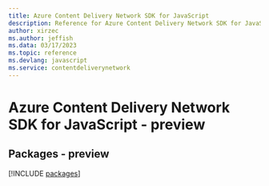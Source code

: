 ```yaml
---
title: Azure Content Delivery Network SDK for JavaScript
description: Reference for Azure Content Delivery Network SDK for JavaScript
author: xirzec
ms.author: jeffish
ms.data: 03/17/2023
ms.topic: reference
ms.devlang: javascript
ms.service: contentdeliverynetwork
---
```

# Azure Content Delivery Network SDK for JavaScript - preview
## Packages - preview
[!INCLUDE [packages](content-delivery-network-index.md)]